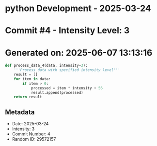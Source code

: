 ﻿# python Development - 2025-03-24
# Commit #4 - Intensity Level: 3
# Generated on: 2025-06-07 13:13:16
```python
def process_data_4(data, intensity=3):
    '''Process data with specified intensity level'''
    result = []
    for item in data:
        if item > 0:
            processed = item * intensity + 56
            result.append(processed)
    return result
```
## Metadata
- Date: 2025-03-24
- Intensity: 3
- Commit Number: 4
- Random ID: 29572157
